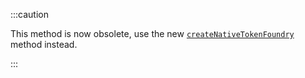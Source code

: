 :::caution

This method is now obsolete, use the new [`createNativeTokenFoundry`](../../../../guides/developer/iota-chains/how-tos/core-contracts/token/create-native-token.mdx) method instead.

:::